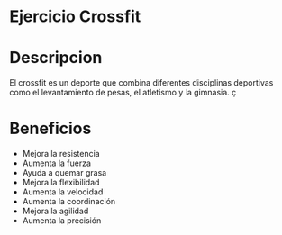 # Ejercicio Crossfit

# Descripcion
El crossfit es un deporte que combina diferentes disciplinas deportivas como el levantamiento de pesas, el atletismo y la gimnasia. ç

# Beneficios
- Mejora la resistencia
- Aumenta la fuerza
- Ayuda a quemar grasa
- Mejora la flexibilidad
- Aumenta la velocidad
- Aumenta la coordinación
- Mejora la agilidad
- Aumenta la precisión

